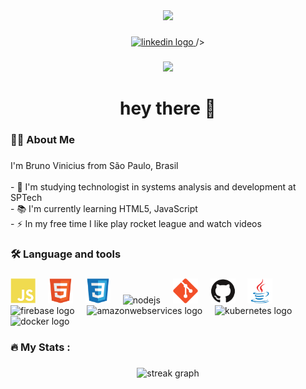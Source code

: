 <div align="center">
  <img height="150" src="https://camo.githubusercontent.com/62da68eb62b1e5f175f7d1f0191dd89a653d7908feb22d37d4a0ab07365d6791/68747470733a2f2f6d656469612e67697068792e636f6d2f6d656469612f4d3967624264396e6244724f5475314d71782f67697068792e676966"  />
</div>

###

<div align="center">
     <a href="https://www.linkedin.com/in/brunoviniciusrm/" target="_blank"> <img
            src="https://img.shields.io/static/v1?message=LinkedIn&logo=linkedin&label=&color=0077B5&logoColor=white&labelColor=&style=for-the-badge"
            height="25" alt="linkedin logo" /> </a>  />
</div>

###

<div align="center">
  <img src="https://visitor-badge.laobi.icu/badge?page_id=BrunoMatoszk.BrunoMatoszk&"  />
</div>

###

<h1 align="center">hey there 👋</h1>

###

<h3 align="left">👩‍💻  About Me</h3>

###

<p align="left">I'm Bruno Vinicius from São Paulo, Brasil<br><br>- 🔭 I'm studying technologist in systems analysis and development at SPTech<br>- 📚 I'm currently learning HTML5, JavaScript<br>- ⚡ In my free time I like play rocket league and watch videos</p>

###

<h3 align="left">🛠 Language and tools</h3>

###

<div align="left">
<img alt="Js" height="40" src="https://raw.githubusercontent.com/devicons/devicon/master/icons/javascript/javascript-plain.svg">
<img width="12" />
<img alt="HTML" height="40" src="https://raw.githubusercontent.com/devicons/devicon/master/icons/html5/html5-original.svg">
<img width="12" />
<img alt="CSS" height="40" src="https://raw.githubusercontent.com/devicons/devicon/master/icons/css3/css3-original.svg">
<img width="12" />
<img alt="nodejs" height="40" src="https://cdn.worldvectorlogo.com/logos/nodejs-icon.svg">
<img width="12" />
<img alt="git" height="40" src="https://raw.githubusercontent.com/devicons/devicon/master/icons/git/git-original.svg">
<img width="12" />
<img alt="github" height="40" src="https://raw.githubusercontent.com/devicons/devicon/master/icons/github/github-original.svg">
<img width="12" />
<img alt="Java" height="40" src="https://github.com/devicons/devicon/blob/master/icons/java/java-original.svg">





  <img src="https://cdn.jsdelivr.net/gh/devicons/devicon/icons/firebase/firebase-plain-wordmark.svg" height="40" alt="firebase logo"  />
  <img width="12" />
  <img src="https://cdn.jsdelivr.net/gh/devicons/devicon/icons/amazonwebservices/amazonwebservices-original.svg" height="40" alt="amazonwebservices logo"  />
  <img width="12" />
  <img src="https://cdn.jsdelivr.net/gh/devicons/devicon/icons/kubernetes/kubernetes-plain.svg" height="40" alt="kubernetes logo"  />
  <img width="12" />
  <img src="https://cdn.jsdelivr.net/gh/devicons/devicon/icons/docker/docker-plain-wordmark.svg" height="40" alt="docker logo"  />
</div>

###

<h3 align="left">🔥   My Stats :</h3>

###

<div align="center">
  <img src="https://streak-stats.demolab.com?user=BrunoMatoszk&locale=en&mode=daily&theme=dark&hide_border=false&border_radius=5&order=3" height="220" alt="streak graph"  />
</div>

###
